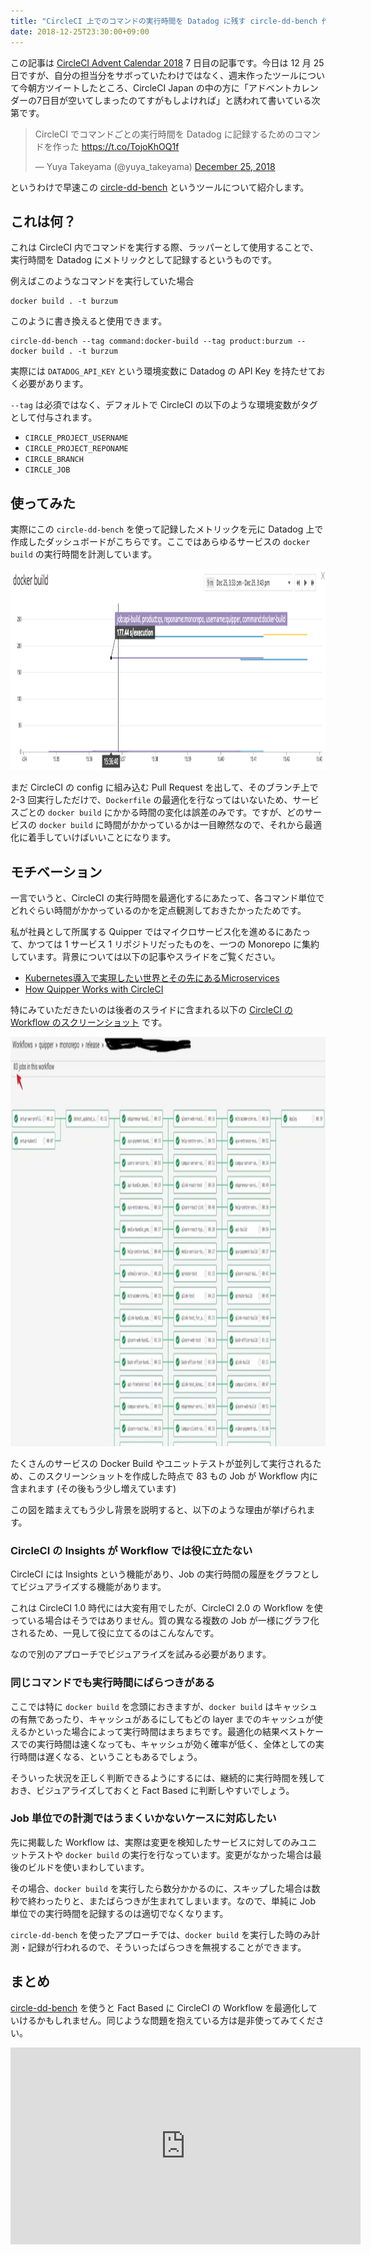 ```yaml
---
title: "CircleCI 上でのコマンドの実行時間を Datadog に残す circle-dd-bench 作った"
date: 2018-12-25T23:30:00+09:00
---
```

この記事は [CircleCI Advent Calendar 2018](https://qiita.com/advent-calendar/2018/circleci) 7 日目の記事です。今日は 12 月 25 日ですが、自分の担当分をサボっていたわけではなく、週末作ったツールについて今朝方ツイートしたところ、CircleCI Japan の中の方に「アドベントカレンダーの7日目が空いてしまったのてすがもしよければ」と誘われて書いている次第です。

<blockquote class="twitter-tweet" data-lang="en"><p lang="ja" dir="ltr">CircleCI でコマンドごとの実行時間を Datadog に記録するためのコマンドを作った <a href="https://t.co/TojoKhOQ1f">https://t.co/TojoKhOQ1f</a></p>&mdash; Yuya Takeyama (@yuya_takeyama) <a href="https://twitter.com/yuya_takeyama/status/1077375699969728514?ref_src=twsrc%5Etfw">December 25, 2018</a></blockquote>
<script async src="https://platform.twitter.com/widgets.js" charset="utf-8"></script>

というわけで早速この [circle-dd-bench](https://github.com/yuya-takeyama/circle-dd-bench) というツールについて紹介します。

<!--more-->

## これは何？

これは CircleCI 内でコマンドを実行する際、ラッパーとして使用することで、実行時間を Datadog にメトリックとして記録するというものです。

例えばこのようなコマンドを実行していた場合

```
docker build . -t burzum
```

このように書き換えると使用できます。

```
circle-dd-bench --tag command:docker-build --tag product:burzum -- docker build . -t burzum
```

実際には `DATADOG_API_KEY` という環境変数に Datadog の API Key を持たせておく必要があります。

`--tag` は必須ではなく、デフォルトで CircleCI の以下のような環境変数がタグとして付与されます。

* `CIRCLE_PROJECT_USERNAME`
* `CIRCLE_PROJECT_REPONAME`
* `CIRCLE_BRANCH`
* `CIRCLE_JOB`

## 使ってみた

実際にこの `circle-dd-bench` を使って記録したメトリックを元に Datadog 上で作成したダッシュボードがこちらです。ここではあらゆるサービスの `docker build` の実行時間を計測しています。

<img src="/images/circle-dd-bench/datadog.png" width="1156" height="322">

まだ CircleCI の config に組み込む Pull Request を出して、そのブランチ上で 2-3 回実行しただけで、`Dockerfile` の最適化を行なってはいないため、サービスごとの `docker build` にかかる時間の変化は誤差のみです。ですが、どのサービスの `docker build` に時間がかかっているかは一目瞭然なので、それから最適化に着手していけばいいことになります。

## モチベーション

一言でいうと、CircleCI の実行時間を最適化するにあたって、各コマンド単位でどれぐらい時間がかかっているのかを定点観測しておきたかったためです。

私が社員として所属する Quipper ではマイクロサービス化を進めるにあたって、かつては 1 サービス 1 リポジトリだったものを、一つの Monorepo に集約しています。背景については以下の記事やスライドをご覧ください。

* [Kubernetes導入で実現したい世界とその先にあるMicroservices](https://quipper.hatenablog.com/entry/future-with-kubernetes)
* [How Quipper Works with CircleCI](https://speakerdeck.com/yuyatakeyama/how-quipper-works-with-circleci)

特にみていただきたいのは後者のスライドに含まれる以下の [CircleCI の Workflow のスクリーンショット](https://speakerdeck.com/yuyatakeyama/how-quipper-works-with-circleci?slide=14) です。

<img src="/images/circle-dd-bench/workflow.png" width="1126" height="655">

たくさんのサービスの Docker Build やユニットテストが並列して実行されるため、このスクリーンショットを作成した時点で 83 もの Job が Workflow 内に含まれます (その後もう少し増えています)

この図を踏まえてもう少し背景を説明すると、以下のような理由が挙げられます。

### CircleCI の Insights が Workflow では役に立たない

CircleCI には Insights という機能があり、Job の実行時間の履歴をグラフとしてビジュアライズする機能があります。

これは CircleCI 1.0 時代には大変有用でしたが、CircleCI 2.0 の Workflow を使っている場合はそうではありません。質の異なる複数の Job が一様にグラフ化されるため、一見して役に立てるのはこんなんです。

なので別のアプローチでビジュアライズを試みる必要があります。

### 同じコマンドでも実行時間にばらつきがある

ここでは特に `docker build` を念頭におきますが、`docker build` はキャッシュの有無であったり、キャッシュがあるにしてもどの layer までのキャッシュが使えるかといった場合によって実行時間はまちまちです。最適化の結果ベストケースでの実行時間は速くなっても、キャッシュが効く確率が低く、全体としての実行時間は遅くなる、ということもあるでしょう。

そういった状況を正しく判断できるようにするには、継続的に実行時間を残しておき、ビジュアライズしておくと Fact Based に判断しやすいでしょう。

### Job 単位での計測ではうまくいかないケースに対応したい

先に掲載した Workflow は、実際は変更を検知したサービスに対してのみユニットテストや `docker build` の実行を行なっています。変更がなかった場合は最後のビルドを使いまわしています。

その場合、`docker build` を実行したら数分かかるのに、スキップした場合は数秒で終わったりと、またばらつきが生まれてしまいます。なので、単純に Job 単位での実行時間を記録するのは適切でなくなります。

`circle-dd-bench` を使ったアプローチでは、`docker build` を実行した時のみ計測・記録が行われるので、そういったばらつきを無視することができます。

## まとめ

[circle-dd-bench](https://github.com/yuya-takeyama/circle-dd-bench) を使うと Fact Based に CircleCI の Workflow を最適化していけるかもしれません。同じような問題を抱えている方は是非使ってみてください。

<iframe width="560" height="315" src="https://www.youtube.com/embed/WJBeFy3VcgY" frameborder="0" allow="accelerometer; autoplay; encrypted-media; gyroscope; picture-in-picture" allowfullscreen></iframe>
